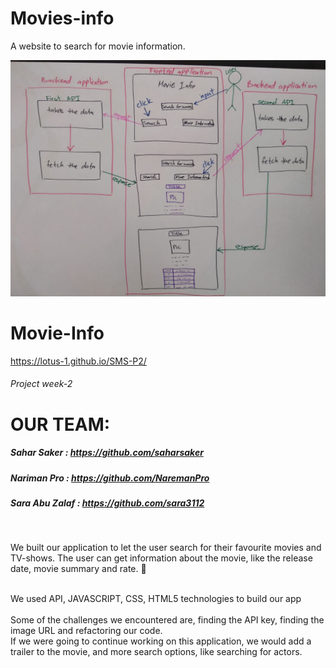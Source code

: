 # Movies-info
A website to search for movie information.

![picture](Assets/project-architecture.jpeg)

# Movie-Info
https://lotus-1.github.io/SMS-P2/
<br>
###### Project week-2

# OUR TEAM:

##### Sahar Saker : https://github.com/saharsaker <br>
##### Nariman Pro : https://github.com/NaremanPro <br>
##### Sara Abu Zalaf : https://github.com/sara3112 <br>

<br>

We built our application to let the user search for their favourite movies and TV-shows. The user can get information about the movie, like the release date, movie summary and rate. :cinema:

<br>
We used API, JAVASCRIPT, CSS, HTML5 technologies to build our app<br>

<br>
Some of the challenges we encountered are, finding the API key, finding the image URL and refactoring our code.

<br>
If we were going to continue working on this application, we would add a trailer to the movie, and more search options, like searching for actors.
